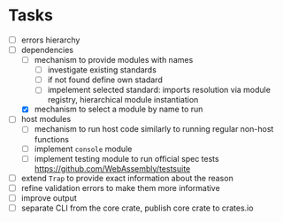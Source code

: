 # Tasks

- [ ] errors hierarchy
- [ ] dependencies
  - [ ] mechanism to provide modules with names
    - [ ] investigate existing standards
    - [ ] if not found define own stadard
    - [ ] impelement selected standard: imports resolution via module registry, hierarchical module instantiation
  - [x] mechanism to select a module by name to run
- [ ] host modules
  - [ ] mechanism to run host code similarly to running regular non-host functions
  - [ ] implement `console` module
  - [ ] implement testing module to run official spec tests https://github.com/WebAssembly/testsuite
- [ ] extend `Trap` to provide exact information about the reason
- [ ] refine validation errors to make them more informative
- [ ] improve output
- [ ] separate CLI from the core crate, publish core crate to crates.io